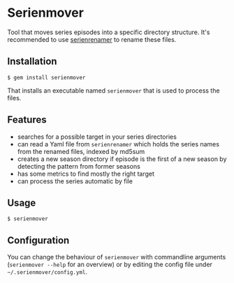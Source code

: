# Serienmover

Tool that moves series episodes into a specific directory structure.
It's recommended to use [serienrenamer](http://github.com/pboehm/serienrenamer)
to rename these files.

## Installation

    $ gem install serienmover

That installs an executable named `serienmover` that is used to
process the files.

## Features

*   searches for a possible target in your series directories
*   can read a Yaml file from `serienrenamer` which holds the series names
    from the renamed files, indexed by md5sum
*   creates a new season directory if episode is the first of a new season
    by detecting the pattern from former seasons
*   has some metrics to find mostly the right target
*   can process the series automatic by file

## Usage

    $ serienmover

## Configuration

You can change the behaviour of `serienmover` with commandline arguments
(`serienmover --help` for an overview) or by editing the config file
under `~/.serienmover/config.yml`.

